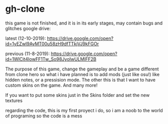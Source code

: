 # gh-clone
this game is not finished, and it is in its early stages, may contain bugs and glitches
google drive: 

latest (12-10-2019): https://drive.google.com/open?id=1yEZwI9AyMT00u58zH9dfTTkjVJ9kFGOr

previous (11-8-2019): https://drive.google.com/open?id=1WICit4IowFF1Tw_So98JyoIwULMlFF2B

The purpose of this game, change the gameplay and be a game different from clone hero
so what i have planned is to add mods (just like osu!) like hidden notes, or a pressision mode.
The other this is that I want to have custom skins on the game. And many more!

If you want to put some skins just in the Skins folder and set the new textures

regarding the code, this is my first proyect i do, so i am a noob to the world of programing so the code is a mess
